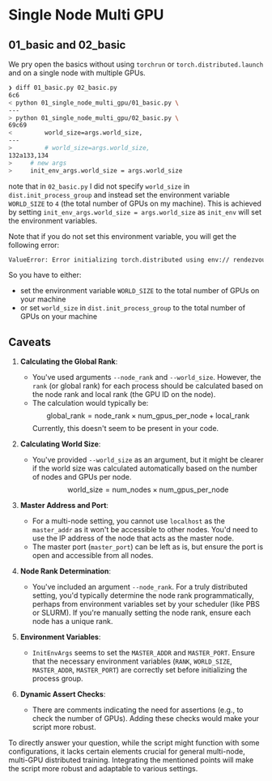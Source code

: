 # Single Node Multi GPU

## 01_basic and 02_basic

We pry open the basics without using `torchrun` or `torch.distributed.launch`
and on a single node with multiple GPUs.

```bash
❯ diff 01_basic.py 02_basic.py
6c6
< python 01_single_node_multi_gpu/01_basic.py \
---
> python 01_single_node_multi_gpu/02_basic.py \
69c69
<         world_size=args.world_size,
---
>         # world_size=args.world_size,
132a133,134
>     # new args
>     init_env_args.world_size = args.world_size
```

note that in `02_basic.py` I did not specify `world_size`
in `dist.init_process_group` and instead set the environment
variable `WORLD_SIZE` to `4` (the total number of GPUs on my machine).
This is achieved by setting `init_env_args.world_size = args.world_size`
as `init_env` will set the environment variables.

Note that if you do not set this environment variable, you will get the following error:

```bash
ValueError: Error initializing torch.distributed using env:// rendezvous: environment variable WORLD_SIZE expected, but not set
```

So you have to either:

- set the environment variable `WORLD_SIZE` to the total number of GPUs on your machine
- or set `world_size` in `dist.init_process_group` to the total number of GPUs on your machine

## Caveats

1. **Calculating the Global Rank**:
    - You've used arguments `--node_rank` and `--world_size`. However, the `rank` (or global rank) for each process should be calculated based on the node rank and local rank (the GPU ID on the node).
    - The calculation would typically be:
    $$ \text{global\_rank} = \text{node\_rank} \times \text{num\_gpus\_per\_node} + \text{local\_rank} $$
    Currently, this doesn't seem to be present in your code.

2. **Calculating World Size**:
    - You've provided `--world_size` as an argument, but it might be clearer if the world size was calculated automatically based on the number of nodes and GPUs per node.
    $$ \text{world\_size} = \text{num\_nodes} \times \text{num\_gpus\_per\_node} $$

3. **Master Address and Port**:
    - For a multi-node setting, you cannot use `localhost` as the `master_addr` as it won't be accessible to other nodes. You'd need to use the IP address of the node that acts as the master node.
    - The master port (`master_port`) can be left as is, but ensure the port is open and accessible from all nodes.

4. **Node Rank Determination**:
    - You've included an argument `--node_rank`. For a truly distributed setting, you'd typically determine the node rank programmatically, perhaps from environment variables set by your scheduler (like PBS or SLURM). If you're manually setting the node rank, ensure each node has a unique rank.

5. **Environment Variables**:
    - `InitEnvArgs` seems to set the `MASTER_ADDR` and `MASTER_PORT`. Ensure that the necessary environment variables (`RANK`, `WORLD_SIZE`, `MASTER_ADDR`, `MASTER_PORT`) are correctly set before initializing the process group.

6. **Dynamic Assert Checks**:
    - There are comments indicating the need for assertions (e.g., to check the number of GPUs). Adding these checks would make your script more robust.

To directly answer your question, while the script might function with some configurations, it lacks certain elements crucial for general multi-node, multi-GPU distributed training. Integrating the mentioned points will make the script more robust and adaptable to various settings.
